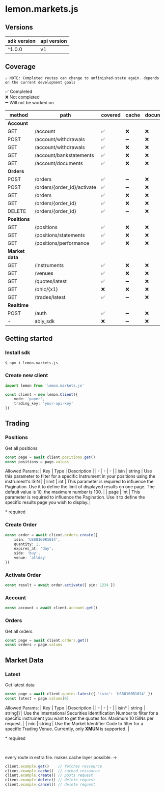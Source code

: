 # lemon.markets.js

## Versions
| sdk version | api version |
| - | - |
| ^1.0.0 | v1 |

## Coverage

`⚠ NOTE: Completed routes can change to unfinished-state again. depends on the current development goals` <br/>

✅ Completed <br/>
❌ Not completed <br/>
➖ Will not be worked on <br/>

| method | path | covered | cache | documentation |  
| - | - | - | - | - | 
| <b>Account</b> | | | | |
| GET | /account | ✅ | ❌ | ❌ |
| POST | /account/withdrawals | ✅ | ➖ | ❌ |
| GET | /account/withdrawals | ✅ | ❌ | ❌ |
| GET | /account/bankstatements | ✅ | ❌ | ❌ |
| GET | /account/documents | ✅ | ❌ | ❌ |
| <b>Orders</b> | | | | |
| POST | /orders | ✅ | ➖ | ❌ |
| POST | /orders/{order_id}/activate | ✅ | ➖ | ❌ |
| GET | /orders | ✅ | ❌ | ❌ |
| GET | /orders/{order_id} | ✅ | ❌ | ❌ |
| DELETE | /orders/{order_id} | ✅ | ➖ | ❌ |
| <b>Positions</b> | | |
| GET | /positions | ✅ | ❌ | ❌ |
| GET | /positions/statements | ✅ | ❌ | ❌ |
| GET | /positions/performance | ✅ | ❌ | ❌ |
| <b>Market data</b> | | | | |
| GET | /instruments | ✅ | ❌ | ❌ |
| GET | /venues | ✅ | ❌ | ❌ |
| GET | /quotes/latest | ✅ | ➖ | ❌ |
| GET | /ohlc/{x1} | ❌ | ❌ | ❌ |
| GET | /trades/latest | ✅ | ➖ | ❌ |
| <b>Realtime</b> | | | | |
| POST | /auth | ✅ | ➖ | ❌ |
| - | ably_sdk | ❌ |  ➖ | ❌ |

## Getting started

### Install sdk
```sh
$ npm i lemon.markets.js
```

### Create new client
```ts
import lemon from 'lemon.markets.js'

const client = new lemon.Client({
    mode: 'paper',
    trading_key: 'your-api-key'
})
```

## Trading
### Positions
Get all positions
```ts
const page = await client.positions.get()
const positions = page.values
```

Allowed Params:
| Key | Type | Description |
| - | - | - |
| isin | string | Use this parameter to filter for a specific Instrument in your positions using the instrument's ISIN |
| limit | int | This parameter is required to influence the Pagination. Use it to define the limit of displayed results on one page. The default value is 10, the maximum number is 100. |
| page | int | This parameter is required to influence the Pagination. Use it to define the specific results page you wish to display.|

<span color='red'>* required</span>

### Create Order
```ts
const order = await client.orders.create({
    isin: 'US88160R1014',
    quantity: 1,
    expires_at: 'day',
    side: 'buy',
    venue: 'allday'
})
```

### Activate Order
```ts
const result = await order.activate({ pin: 1234 })
```

### Account
```ts
const account = await client.account.get()
```

### Orders
Get all orders
```ts
const page = await client.orders.get()
const orders = page.values
```

## Market Data

### Latest
Get latest data
```ts
const page = await client.quotes.latest({ 'isin': 'US88160R1014' })
const latest = page.values[0]
```

Allowed Params:
| Key | Type | Description |
| - | - | - |
| isin<span color='red'>*</span> | string \| string[] | Use the International Securities Identification Number to filter for a specific instrument you want to get the quotes for. Maximum 10 ISINs per request. |
| mic | string | Use the Market Identifier Code to filter for a specific Trading Venue. Currently, only <b>XMUN</b> is supported. |

<span color='red'>* required</span>

<br/>

every route in extra file. makes cache layer possible. ->
```js
client.example.get()    // fetches ressource
client.example.cache()  // cached ressource
client.example.create() // posts request
client.example.delete() // delete request
client.example.cancel() // delete request
```